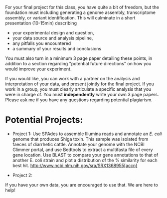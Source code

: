 For your final project for this class, you have quite a bit of freedom, but the foundation must including generating a genome assembly, transcriptome assembly, or variant identification. This will culminate in a short presentation (10-15min) describing 

* your experimental design and question,
* your data source and analysis pipeline, 
* any pitfalls you encountered
* a summary of your results and conclusions

You must also turn in a minimum 3 page paper detailing these points, in addition to a section regarding "potential future directions" on how you would improve your experiment. 

If you would like, you can work with a partner on the analysis and interpretation of your data, and present jointly for the final project. If you work in a group, you must clearly articulate a specific analysis that you were in charge of. You must **independently** write your own 3 page papers. Please ask me if you have any questions regarding potential plagiarism. 

# Potential Projects:

* Project 1: Use SPAdes to assemble Illumina reads and annotate an _E. coli_ genome that produces Shiga toxin. This sample was isolated from faeces of diarrhetic cattle. Annotate your genome with the NCBI Glimmer portal, and use Bedtools to extract a multifasta file of every gene location. Use BLAST to compare your gene annotations to that of another E. coli strain and plot a distribution of the % similarity for each best hit. http://www.ncbi.nlm.nih.gov/sra/SRX1368955[accn]

* Project 2: 

If you have your own data, you are encouraged to use that. We are here to help!